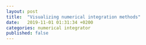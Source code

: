 ```yaml
---
layout: post
title:  "Visualizing numerical integration methods"
date:   2019-11-01 01:31:34 +0200
categories: numerical integrator
published: false
---
```

